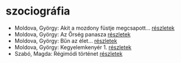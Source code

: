 # szociográfia

- Moldova, György: Akit a mozdony füstje megcsapott… [részletek](_details/Moldova%2C%20Gy%C3%B6rgy.md#id_1377)
- Moldova, György: Az Őrség panasza [részletek](_details/Moldova%2C%20Gy%C3%B6rgy.md#id_403)
- Moldova, György: Bűn az élet… [részletek](_details/Moldova%2C%20Gy%C3%B6rgy.md#id_1369)
- Moldova, György: Kegyelemkenyér 1. [részletek](_details/Moldova%2C%20Gy%C3%B6rgy.md#id_1399)
- Szabó, Magda: Régimódi történet [részletek](_details/Szab%C3%B3%2C%20Magda.md#id_1356)